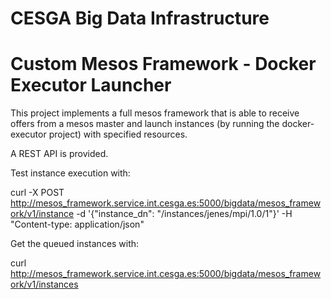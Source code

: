 CESGA Big Data Infrastructure
=======================

Custom Mesos Framework - Docker Executor Launcher
=======================

This project implements a full mesos framework that is able to receive offers from a mesos master and launch instances (by running the docker-executor project) with specified resources.

A REST API is provided.

Test instance execution with:

curl -X POST http://mesos_framework.service.int.cesga.es:5000/bigdata/mesos_framework/v1/instance -d '{"instance_dn": "/instances/jenes/mpi/1.0/1"}' -H "Content-type: application/json"


Get the queued instances with:

curl http://mesos_framework.service.int.cesga.es:5000/bigdata/mesos_framework/v1/instances

